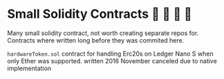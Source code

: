 # Small Solidity Contracts 🦄 🌈 🚀 🌛
Many small solidity contract, not worth creating separate repos for.
Contracts where written long before they was commited here.


`hardwareToken.sol`
contract for handling Erc20s on Ledger Nano S when only Ether was supported. 
written 2016 November
canceled due to native implementation
